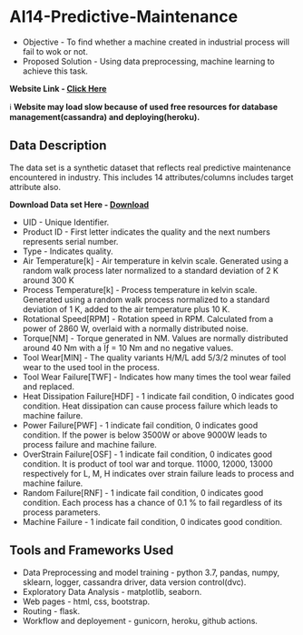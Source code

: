 # AI14-Predictive-Maintenance
* Objective - To find whether a machine created in industrial process will fail to wok or not.
* Proposed Solution - Using data preprocessing, machine learning to achieve this task.<br>

**Website Link - [Click Here]((https://fault-detection-prevention-prototype-swj0.onrender.com/))** <br>

:information_source: **Website may load slow because of used free resources for database management(cassandra) and deploying(heroku).**
## Data Description
The data set is a synthetic dataset that reflects real predictive maintenance encountered in industry. This includes 14 attributes/columns includes target attribute also.<br>

**Download Data set Here - [Download](https://archive.ics.uci.edu/ml/machine-learning-databases/00601/ai4i2020.csv)**

* UID - Unique Identifier.
* Product ID - First letter indicates the quality and the next numbers represents serial number.
* Type - Indicates quality.
* Air Temperature[k] - Air temperature in kelvin scale. Generated using a random walk process later normalized to a standard deviation of 2 K around 300 K
* Process Temperature[k] - Process temperature in kelvin scale. Generated using a random walk process normalized to a standard deviation of 1 K, added to the air temperature plus 10 K.
* Rotational Speed[RPM] - Rotation speed in RPM. Calculated from a power of 2860 W, overlaid with a normally distributed noise.
* Torque[NM] - Torque generated in NM. Values are normally distributed around 40 Nm with a Ïƒ = 10 Nm and no negative values.
* Tool Wear[MIN] - The quality variants H/M/L add 5/3/2 minutes of tool wear to the used tool in the process.
* Tool Wear Failure[TWF] - Indicates how many times the tool wear failed and replaced.
* Heat Dissipation Failure[HDF] - 1 indicate fail condition, 0 indicates good condition. Heat dissipation can cause process failure which leads to machine failure.
* Power Failure[PWF] - 1 indicate fail condition, 0 indicates good condition. If the power is below 3500W or above 9000W leads to process failure and machine failure.
* OverStrain Failure[OSF] - 1 indicate fail condition, 0 indicates good condition. It is product of tool war and torque. 11000, 12000, 13000 respectively for L, M, H indicates over strain failure leads to process and machine failure.
* Random Failure[RNF] - 1 indicate fail condition, 0 indicates good condition. Each process has a chance of 0.1 % to fail regardless of its process parameters.
* Machine Failure - 1 indicate fail condition, 0 indicates good condition.

## Tools and Frameworks Used
* Data Preprocessing and model training - python 3.7, pandas, numpy, sklearn, logger, cassandra driver, data version control(dvc).
* Exploratory Data Analysis - matplotlib, seaborn.
* Web pages - html, css, bootstrap.
* Routing - flask.
* Workflow and deployement - gunicorn, heroku, github actions.

